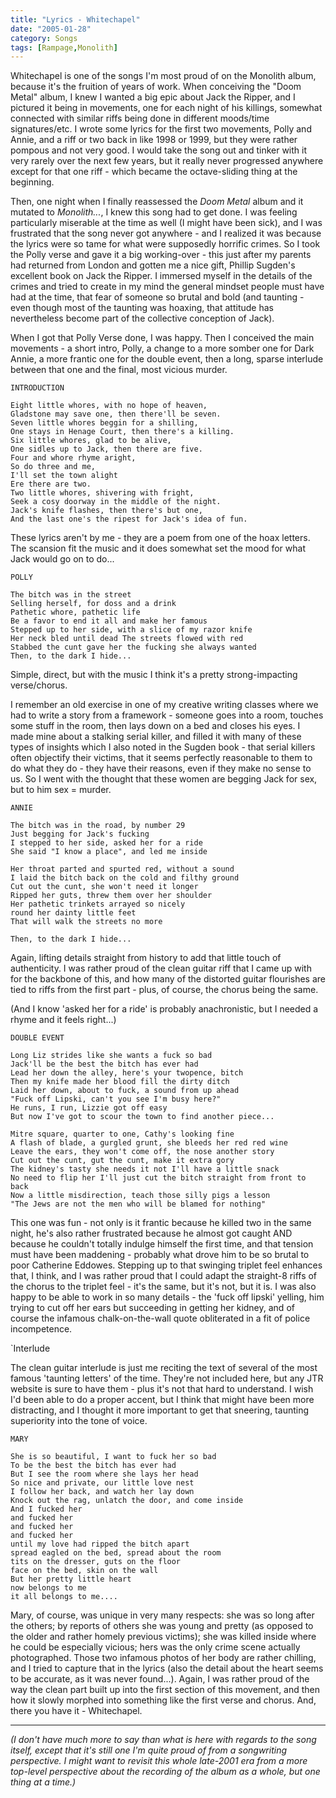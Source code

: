```yaml
---
title: "Lyrics - Whitechapel"
date: "2005-01-28"
category: Songs
tags: [Rampage,Monolith]
---
```


Whitechapel is one of the songs I'm most proud of on the Monolith album, because it's the fruition of years of work. When conceiving the "Doom Metal" album, I knew I wanted a big epic about Jack the Ripper, and I pictured it being in movements, one for each night of his killings, somewhat connected with similar riffs being done in different moods/time signatures/etc. I wrote some lyrics for the first two movements, Polly and Annie, and a riff or two back in like 1998 or 1999, but they were rather pompous and not very good. I would take the song out and tinker with it very rarely over the next few years, but it really never progressed anywhere except for that one riff - which became the octave-sliding thing at the beginning.

Then, one night when I finally reassessed the *Doom Metal* album and it mutated to *Monolith...*, I knew this song had to get done. I was feeling particularly miserable at the time as well (I might have been sick), and I was frustrated that the song never got anywhere - and I realized it was because the lyrics were so tame for what were supposedly horrific crimes. So I took the Polly verse and gave it a big working-over - this just after my parents had returned from London and gotten me a nice gift, Phillip Sugden's excellent book on Jack the Ripper. I immersed myself in the details of the crimes and tried to create in my mind the general mindset people must have had at the time, that fear of someone so brutal and bold (and taunting - even though most of the taunting was hoaxing, that attitude has nevertheless become part of the collective conception of Jack).

When I got that Polly Verse done, I was happy. Then I conceived the main movements - a short intro, Polly, a change to a more somber one for Dark Annie, a more frantic one for the double event, then a long, sparse interlude between that one and the final, most vicious murder.

```
INTRODUCTION

Eight little whores, with no hope of heaven,
Gladstone may save one, then there'll be seven.
Seven little whores beggin for a shilling,
One stays in Henage Court, then there's a killing.
Six little whores, glad to be alive,
One sidles up to Jack, then there are five.
Four and whore rhyme aright,
So do three and me,
I'll set the town alight
Ere there are two.
Two little whores, shivering with fright,
Seek a cosy doorway in the middle of the night.
Jack's knife flashes, then there's but one,
And the last one's the ripest for Jack's idea of fun.
```

These lyrics aren't by me - they are a poem from one of the hoax letters. The scansion fit the music and it does somewhat set the mood for what Jack would go on to do...

```
POLLY

The bitch was in the street
Selling herself, for doss and a drink
Pathetic whore, pathetic life
Be a favor to end it all and make her famous
Stepped up to her side, with a slice of my razor knife
Her neck bled until dead The streets flowed with red
Stabbed the cunt gave her the fucking she always wanted
Then, to the dark I hide...
```

Simple, direct, but with the music I think it's a pretty strong-impacting verse/chorus.

I remember an old exercise in one of my creative writing classes where we had to write a story from a framework - someone goes into a room, touches some stuff in the room, then lays down on a bed and closes his eyes. I made mine about a stalking serial killer, and filled it with many of these types of insights which I also noted in the Sugden book - that serial killers often objectify their victims, that it seems perfectly reasonable to them to do what they do - they have their reasons, even if they make no sense to us. So I went with the thought that these women are begging Jack for sex, but to him sex = murder.

```
ANNIE

The bitch was in the road, by number 29
Just begging for Jack's fucking
I stepped to her side, asked her for a ride
She said "I know a place", and led me inside

Her throat parted and spurted red, without a sound
I laid the bitch back on the cold and filthy ground
Cut out the cunt, she won't need it longer
Ripped her guts, threw them over her shoulder
Her pathetic trinkets arrayed so nicely
round her dainty little feet
That will walk the streets no more

Then, to the dark I hide...
```

Again, lifting details straight from history to add that little touch of authenticity. I was rather proud of the clean guitar riff that I came up with for the backbone of this, and how many of the distorted guitar flourishes are tied to riffs from the first part - plus, of course, the chorus being the same.

(And I know 'asked her for a ride' is probably anachronistic, but I needed a rhyme and it feels right...)

```
DOUBLE EVENT

Long Liz strides like she wants a fuck so bad
Jack'll be the best the bitch has ever had
Lead her down the alley, here's your twopence, bitch
Then my knife made her blood fill the dirty ditch
Laid her down, about to fuck, a sound from up ahead
"Fuck off Lipski, can't you see I'm busy here?"
He runs, I run, Lizzie got off easy
But now I've got to scour the town to find another piece...

Mitre square, quarter to one, Cathy's looking fine
A flash of blade, a gurgled grunt, she bleeds her red red wine
Leave the ears, they won't come off, the nose another story
Cut out the cunt, gut the cunt, make it extra gory
The kidney's tasty she needs it not I'll have a little snack
No need to flip her I'll just cut the bitch straight from front to back
Now a little misdirection, teach those silly pigs a lesson
"The Jews are not the men who will be blamed for nothing"
```

This one was fun - not only is it frantic because he killed two in the same night, he's also rather frustrated because he almost got caught AND because he couldn't totally indulge himself the first time, and that tension must have been maddening - probably what drove him to be so brutal to poor Catherine Eddowes. Stepping up to that swinging triplet feel enhances that, I think, and I was rather proud that I could adapt the straight-8 riffs of the chorus to the triplet feel - it's the same, but it's not, but it is. I was also happy to be able to work in so many details - the 'fuck off lipski' yelling, him trying to cut off her ears but succeeding in getting her kidney, and of course the infamous chalk-on-the-wall quote obliterated in a fit of police incompetence.

`Interlude

The clean guitar interlude is just me reciting the text of several of the most famous 'taunting letters' of the time. They're not included here, but any JTR website is sure to have them - plus it's not that hard to understand. I wish I'd been able to do a proper accent, but I think that might have been more distracting, and I thought it more important to get that sneering, taunting superiority into the tone of voice.

```
MARY

She is so beautiful, I want to fuck her so bad
To be the best the bitch has ever had
But I see the room where she lays her head
So nice and private, our little love nest
I follow her back, and watch her lay down
Knock out the rag, unlatch the door, and come inside
And I fucked her
and fucked her
and fucked her
and fucked her
until my love had ripped the bitch apart
spread eagled on the bed, spread about the room
tits on the dresser, guts on the floor
face on the bed, skin on the wall
But her pretty little heart
now belongs to me
it all belongs to me....
```

Mary, of course, was unique in very many respects: she was so long after the others; by reports of others she was young and pretty (as opposed to the older and rather homely previous victims); she was killed inside where he could be especially vicious; hers was the only crime scene actually photographed. Those two infamous photos of her body are rather chilling, and I tried to capture that in the lyrics (also the detail about the heart seems to be accurate, as it was never found...). Again, I was rather proud of the way the clean part built up into the first section of this movement, and then how it slowly morphed into something like the first verse and chorus. And, there you have it - Whitechapel.

***

*(I don't have much more to say than what is here with regards to the song itself, except that it's still one I'm quite proud of from a songwriting perspective. I might want to revisit this whole late-2001 era from a more top-level perspective about the recording of the album as a whole, but one thing at a time.)*
